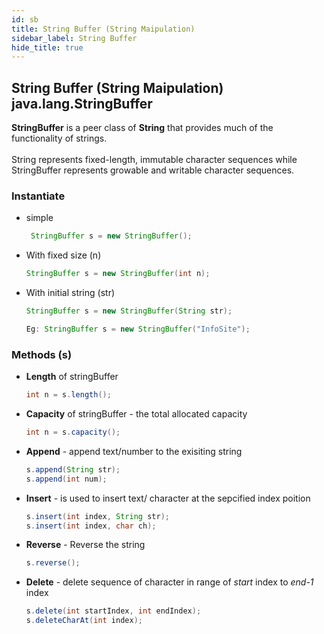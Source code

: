 ```yaml
---
id: sb
title: String Buffer (String Maipulation)
sidebar_label: String Buffer
hide_title: true
---
```

## String Buffer (String Maipulation) java.lang.StringBuffer
**StringBuffer** is a peer class of **String** that provides much of the functionality of strings.<br></br> String represents fixed-length, immutable character sequences while StringBuffer represents growable and writable character sequences.

### Instantiate

- simple

    ```java
     StringBuffer s = new StringBuffer(); 
     ```
- With fixed size (n)
    
    ```java 
    StringBuffer s = new StringBuffer(int n);
    ```
- With initial string (str)

    ```java 
    StringBuffer s = new StringBuffer(String str);
    
    Eg: StringBuffer s = new StringBuffer("InfoSite");
    ```  
### Methods (s)
- **Length** of stringBuffer
    ```java
    int n = s.length(); 
    ```
- **Capacity** of stringBuffer - the total allocated capacity 

    ```java
    int n = s.capacity();
    ```
- **Append** - append text/number to the exisiting string
    ```java
    s.append(String str);
    s.append(int num);
    ```
- **Insert** - is used to insert text/ character at the sepcified index poition
    ```java
    s.insert(int index, String str);
    s.insert(int index, char ch);
    ```
- **Reverse** - Reverse the string
    ```java
    s.reverse();
    ```
- **Delete** - delete sequence of character in range of *start* index to *end-1* index
    ```java
    s.delete(int startIndex, int endIndex);
    s.deleteCharAt(int index);
    ```

